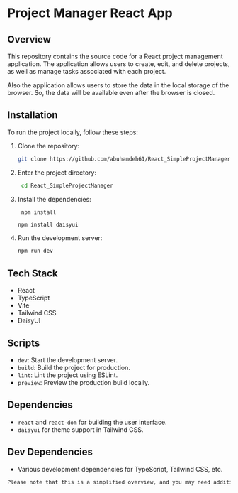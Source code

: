 # Project Manager React App

## Overview

This repository contains the source code for a React project management application. The application allows users to create, edit, and delete projects, as well as manage tasks associated with each project.

Also the application allows users to store the data in the local storage of the browser. So, the data will be available even after the browser is closed.

## Installation

To run the project locally, follow these steps:

1. Clone the repository:

   ```bash
   git clone https://github.com/abuhamdeh61/React_SimpleProjectManager.git
   ```

2. Enter the project directory:

   ```bash
    cd React_SimpleProjectManager
   ```

3. Install the dependencies:

   ```bash
    npm install

   ```

   ```
   npm install daisyui
   ```

4. Run the development server:

   ```bash
   npm run dev
   ```

## Tech Stack

- React
- TypeScript
- Vite
- Tailwind CSS
- DaisyUI

## Scripts

- `dev`: Start the development server.
- `build`: Build the project for production.
- `lint`: Lint the project using ESLint.
- `preview`: Preview the production build locally.

## Dependencies

- `react` and `react-dom` for building the user interface.
- `daisyui` for theme support in Tailwind CSS.

## Dev Dependencies

- Various development dependencies for TypeScript, Tailwind CSS, etc.

```bash
Please note that this is a simplified overview, and you may need additional information about the project structure and functionality. Feel free to explore the code for more details.
```
